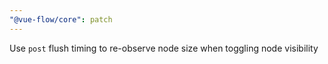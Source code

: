 ```yaml
---
"@vue-flow/core": patch
---
```


Use `post` flush timing to re-observe node size when toggling node visibility
